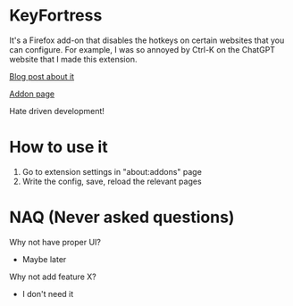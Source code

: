 # KeyFortress

It's a Firefox add-on that disables the hotkeys on certain websites that you can configure.
For example, I was so annoyed by Ctrl-K on the ChatGPT website that I made this extension.

[Blog post about it](https://unmb.pw/misc/2024/01/22/key_fortress.html)

[Addon page](https://addons.mozilla.org/en-US/firefox/addon/keyfortress/)

Hate driven development!

# How to use it
1. Go to extension settings in "about:addons" page
2. Write the config, save, reload the relevant pages

# NAQ (Never asked questions)

Why not have proper UI?
 - Maybe later

Why not add feature X?
 - I don't need it
